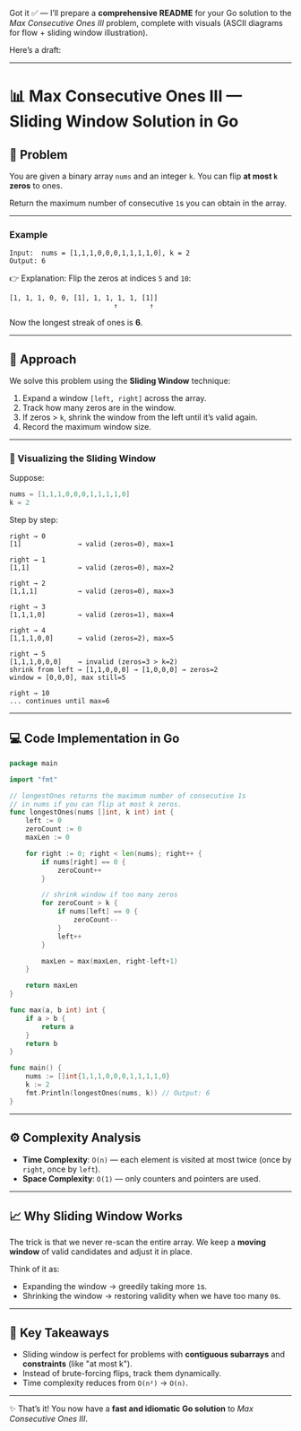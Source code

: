 Got it ✅ — I’ll prepare a **comprehensive README** for your Go solution to the *Max Consecutive Ones III* problem, complete with visuals (ASCII diagrams for flow + sliding window illustration).

Here’s a draft:

---

# 📊 Max Consecutive Ones III — Sliding Window Solution in Go

## 📝 Problem

You are given a binary array `nums` and an integer `k`.
You can flip **at most `k` zeros** to ones.

Return the maximum number of consecutive `1`s you can obtain in the array.

---

### Example

```text
Input:  nums = [1,1,1,0,0,0,1,1,1,1,0], k = 2
Output: 6
```

👉 Explanation:
Flip the zeros at indices `5` and `10`:

```
[1, 1, 1, 0, 0, [1], 1, 1, 1, 1, [1]]
                          ↑        ↑
```

Now the longest streak of ones is **6**.

---

## 🚀 Approach

We solve this problem using the **Sliding Window** technique:

1. Expand a window `[left, right]` across the array.
2. Track how many zeros are in the window.
3. If zeros > `k`, shrink the window from the left until it’s valid again.
4. Record the maximum window size.

---

### 🔎 Visualizing the Sliding Window

Suppose:

```go
nums = [1,1,1,0,0,0,1,1,1,1,0]
k = 2
```

Step by step:

```
right → 0
[1]              → valid (zeros=0), max=1

right → 1
[1,1]            → valid (zeros=0), max=2

right → 2
[1,1,1]          → valid (zeros=0), max=3

right → 3
[1,1,1,0]        → valid (zeros=1), max=4

right → 4
[1,1,1,0,0]      → valid (zeros=2), max=5

right → 5
[1,1,1,0,0,0]    → invalid (zeros=3 > k=2)
shrink from left → [1,1,0,0,0] → [1,0,0,0] → zeros=2
window = [0,0,0], max still=5

right → 10
... continues until max=6
```

---

## 💻 Code Implementation in Go

```go
package main

import "fmt"

// longestOnes returns the maximum number of consecutive 1s 
// in nums if you can flip at most k zeros.
func longestOnes(nums []int, k int) int {
    left := 0
    zeroCount := 0
    maxLen := 0

    for right := 0; right < len(nums); right++ {
        if nums[right] == 0 {
            zeroCount++
        }

        // shrink window if too many zeros
        for zeroCount > k {
            if nums[left] == 0 {
                zeroCount--
            }
            left++
        }

        maxLen = max(maxLen, right-left+1)
    }

    return maxLen
}

func max(a, b int) int {
    if a > b {
        return a
    }
    return b
}

func main() {
    nums := []int{1,1,1,0,0,0,1,1,1,1,0}
    k := 2
    fmt.Println(longestOnes(nums, k)) // Output: 6
}
```

---

## ⚙️ Complexity Analysis

* **Time Complexity**:
  `O(n)` — each element is visited at most twice (once by `right`, once by `left`).
* **Space Complexity**:
  `O(1)` — only counters and pointers are used.

---

## 📈 Why Sliding Window Works

The trick is that we never re-scan the entire array.
We keep a **moving window** of valid candidates and adjust it in place.

Think of it as:

* Expanding the window → greedily taking more `1`s.
* Shrinking the window → restoring validity when we have too many `0`s.

---

## 🎯 Key Takeaways

* Sliding window is perfect for problems with **contiguous subarrays** and **constraints** (like "at most k").
* Instead of brute-forcing flips, track them dynamically.
* Time complexity reduces from `O(n²)` → `O(n)`.

---

✨ That’s it! You now have a **fast and idiomatic Go solution** to *Max Consecutive Ones III*.

